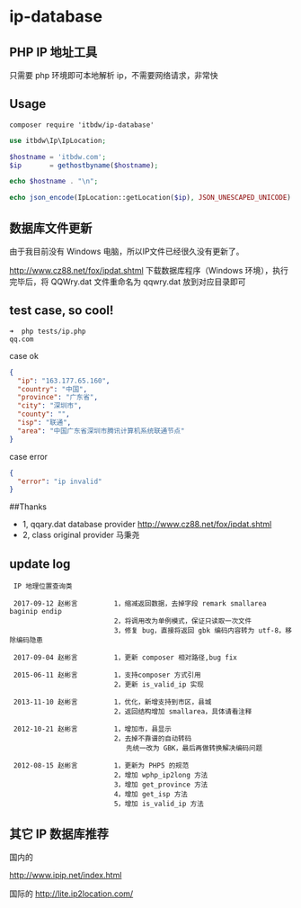 # ip-database

## PHP IP 地址工具
只需要 php 环境即可本地解析 ip，不需要网络请求，非常快

## Usage

```
composer require 'itbdw/ip-database'
```

```php
use itbdw\Ip\IpLocation;

$hostname = 'itbdw.com';
$ip       = gethostbyname($hostname);

echo $hostname . "\n";

echo json_encode(IpLocation::getLocation($ip), JSON_UNESCAPED_UNICODE) . "\n";
```

## 数据库文件更新

由于我目前没有 Windows 电脑，所以IP文件已经很久没有更新了。

http://www.cz88.net/fox/ipdat.shtml
下载数据库程序（Windows 环境），执行完毕后，将 QQWry.dat 文件重命名为 qqwry.dat 放到对应目录即可

## test case, so cool!

```
➜  php tests/ip.php
qq.com
```
case ok
```json
{
  "ip": "163.177.65.160",
  "country": "中国",
  "province": "广东省",
  "city": "深圳市",
  "county": "",
  "isp": "联通",
  "area": "中国广东省深圳市腾讯计算机系统联通节点"
}
```

case error
```json
{
  "error": "ip invalid"
}
```

##Thanks
+ 1, qqary.dat database provider http://www.cz88.net/fox/ipdat.shtml
+ 2, class original provider 马秉尧


## update log
```
 IP 地理位置查询类
 
 2017-09-12 赵彬言         1，缩减返回数据，去掉字段 remark smallarea baginip endip
                          2，将调用改为单例模式，保证只读取一次文件
                          3，修复 bug，直接将返回 gbk 编码内容转为 utf-8，移除编码隐患

 2017-09-04 赵彬言         1，更新 composer 相对路径,bug fix

 2015-06-11 赵彬言         1，支持composer 方式引用
                          2，更新 is_valid_ip 实现

 2013-11-10 赵彬言         1，优化，新增支持到市区，县城
                          2，返回结构增加 smallarea，具体请看注释

 2012-10-21 赵彬言         1，增加市，县显示
                          2，去掉不靠谱的自动转码
                             先统一改为 GBK，最后再做转换解决编码问题

 2012-08-15 赵彬言         1，更新为 PHP5 的规范
                          2，增加 wphp_ip2long 方法
                          3，增加 get_province 方法
                          4，增加 get_isp 方法
                          5，增加 is_valid_ip 方法

```

## 其它 IP 数据库推荐

国内的

http://www.ipip.net/index.html

国际的
http://lite.ip2location.com/


